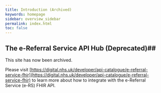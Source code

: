 ```yaml
---
title: Introduction (Archived)
keywords: homepage
sidebar: overview_sidebar
permalink: index.html
toc: false
---
```


## The e-Referral Service API Hub (Deprecated)##

This site has now been archived.

Please visit [https://digital.nhs.uk/developer/api-catalogue/e-referral-service-fhir](https://digital.nhs.uk/developer/api-catalogue/e-referral-service-fhir) to learn more about how to integrate with the e-Referral Service (e-RS) FHIR API.
